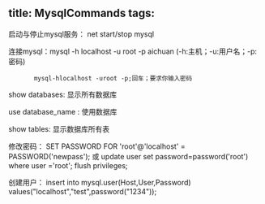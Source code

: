 title: MysqlCommands
tags:
---

启动与停止mysql服务： net start/stop mysql

连接mysql：mysql -h localhost -u root -p aichuan (-h:主机；-u:用户名；-p:密码)

		   mysql-hlocalhost -uroot -p;回车；要求你输入密码


show databases: 显示所有数据库

use database_name : 使用数据库

show tables: 显示数据库所有表

修改密码：
	SET PASSWORD FOR 'root'@'localhost' = PASSWORD('newpass');
	或
	update user set password=password('root') where user ='root';
	flush privileges;

创建用户：
	 insert into mysql.user(Host,User,Password) values("localhost","test",password("1234"));

<Context path="" docBase="/yunlu-admin"  reloadable="false" source="org.eclipse.jst.jee.server:yunlu-admin"/>